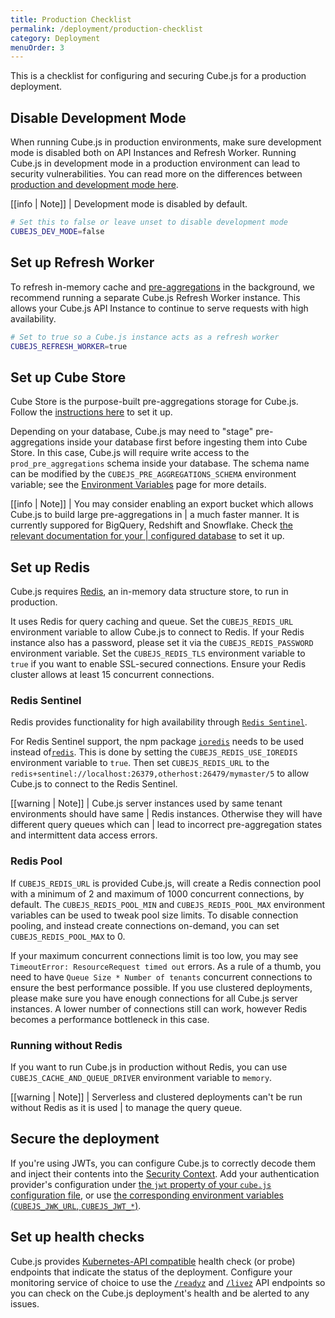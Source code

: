 ```yaml
---
title: Production Checklist
permalink: /deployment/production-checklist
category: Deployment
menuOrder: 3
---
```


This is a checklist for configuring and securing Cube.js for a production
deployment.

## Disable Development Mode

When running Cube.js in production environments, make sure development mode is
disabled both on API Instances and Refresh Worker. Running Cube.js in
development mode in a production environment can lead to security
vulnerabilities. You can read more on the differences between [production and
development mode here][link-cubejs-dev-vs-prod].

<!-- prettier-ignore-start -->
[[info | Note]]
| Development mode is disabled by default.
<!-- prettier-ignore-end -->

```bash
# Set this to false or leave unset to disable development mode
CUBEJS_DEV_MODE=false
```

## Set up Refresh Worker

To refresh in-memory cache and [pre-aggregations][ref-schema-ref-preaggs] in the
background, we recommend running a separate Cube.js Refresh Worker instance.
This allows your Cube.js API Instance to continue to serve requests with high
availability.

```bash
# Set to true so a Cube.js instance acts as a refresh worker
CUBEJS_REFRESH_WORKER=true
```

## Set up Cube Store

Cube Store is the purpose-built pre-aggregations storage for Cube.js. Follow the
[instructions here][ref-caching-cubestore] to set it up.

Depending on your database, Cube.js may need to "stage" pre-aggregations inside
your database first before ingesting them into Cube Store. In this case, Cube.js
will require write access to the `prod_pre_aggregations` schema inside your
database. The schema name can be modified by the
`CUBEJS_PRE_AGGREGATIONS_SCHEMA` environment variable; see the [Environment
Variables][ref-env-vars-general] page for more details.

<!-- prettier-ignore-start -->
[[info | Note]]
| You may consider enabling an export bucket which allows Cube.js to build large pre-aggregations in
| a much faster manner. It is currently suppored for BigQuery, Redshift and Snowflake. Check [the relevant documentation for your
| configured database][ref-config-connect-db-notes] to set it up.
<!-- prettier-ignore-end -->

## Set up Redis

Cube.js requires [Redis](https://redis.io/), an in-memory data structure store,
to run in production.

It uses Redis for query caching and queue. Set the `CUBEJS_REDIS_URL`
environment variable to allow Cube.js to connect to Redis. If your Redis
instance also has a password, please set it via the `CUBEJS_REDIS_PASSWORD`
environment variable. Set the `CUBEJS_REDIS_TLS` environment variable to `true`
if you want to enable SSL-secured connections. Ensure your Redis cluster allows
at least 15 concurrent connections.

### Redis Sentinel

Redis provides functionality for high availability through
[`Redis Sentinel`][link-redis-sentinel].

For Redis Sentinel support, the npm package [`ioredis`][gh-ioredis] needs to be
used instead of[`redis`][gh-node-redis]. This is done by setting the
`CUBEJS_REDIS_USE_IOREDIS` environment variable to `true`. Then set
`CUBEJS_REDIS_URL` to the
`redis+sentinel://localhost:26379,otherhost:26479/mymaster/5` to allow Cube.js
to connect to the Redis Sentinel.

<!-- prettier-ignore-start -->
[[warning | Note]]
| Cube.js server instances used by same tenant environments should have same
| Redis instances. Otherwise they will have different query queues which can
| lead to incorrect pre-aggregation states and intermittent data access errors.
<!-- prettier-ignore-end -->

### Redis Pool

If `CUBEJS_REDIS_URL` is provided Cube.js, will create a Redis connection pool
with a minimum of 2 and maximum of 1000 concurrent connections, by default. The
`CUBEJS_REDIS_POOL_MIN` and `CUBEJS_REDIS_POOL_MAX` environment variables can be
used to tweak pool size limits. To disable connection pooling, and instead
create connections on-demand, you can set `CUBEJS_REDIS_POOL_MAX` to 0.

If your maximum concurrent connections limit is too low, you may see
`TimeoutError: ResourceRequest timed out` errors. As a rule of a thumb, you need
to have `Queue Size * Number of tenants` concurrent connections to ensure the
best performance possible. If you use clustered deployments, please make sure
you have enough connections for all Cube.js server instances. A lower number of
connections still can work, however Redis becomes a performance bottleneck in
this case.

### Running without Redis

If you want to run Cube.js in production without Redis, you can use
`CUBEJS_CACHE_AND_QUEUE_DRIVER` environment variable to `memory`.

<!-- prettier-ignore-start -->
[[warning | Note]]
| Serverless and clustered deployments can't be run without Redis as it is used
| to manage the query queue.
<!-- prettier-ignore-end -->

## Secure the deployment

If you're using JWTs, you can configure Cube.js to correctly decode them and
inject their contents into the [Security Context][ref-sec-ctx]. Add your
authentication provider's configuration under [the `jwt` property of your
`cube.js` configuration file][ref-config-jwt], or use [the corresponding
environment variables (`CUBEJS_JWK_URL`,
`CUBEJS_JWT_*`)][ref-config-env-vars-general].

## Set up health checks

Cube.js provides [Kubernetes-API compatible][link-k8s-healthcheck-api] health
check (or probe) endpoints that indicate the status of the deployment. Configure
your monitoring service of choice to use the [`/readyz`][ref-api-readyz] and
[`/livez`][ref-api-livez] API endpoints so you can check on the Cube.js
deployment's health and be alerted to any issues.

[gh-ioredis]: https://github.com/luin/ioredis
[gh-node-redis]: https://github.com/NodeRedis/node-redis
[link-caddy]: https://caddyserver.com/
[link-cubejs-dev-vs-prod]: /configuration/overview#development-mode
[link-k8s-healthcheck-api]:
  https://kubernetes.io/docs/reference/using-api/health-checks/
[link-kong]: https://konghq.com/kong/
[link-nginx]: https://www.nginx.com/
[link-nginx-docs]: https://nginx.org/en/docs/http/configuring_https_servers.html
[link-redis-sentinel]: https://redis.io/topics/sentinel
[ref-config-connect-db-notes]: /connecting-to-the-database#notes
[ref-caching-cubestore]: /caching/running-in-production
[ref-env-vars-general]: /reference/environment-variables#general
[ref-schema-ref-preaggs]: /schema/reference/pre-aggregations
[ref-api-scheduled-refresh]: /rest-api#api-reference-v-1-run-scheduled-refresh
[ref-sec-ctx]: /security/context
[ref-config-jwt]: /config#options-reference-jwt
[ref-config-env-vars-general]: /reference/environment-variables#general
[ref-api-readyz]: /rest-api#api-reference-readyz
[ref-api-livez]: /rest-api#api-reference-livez
